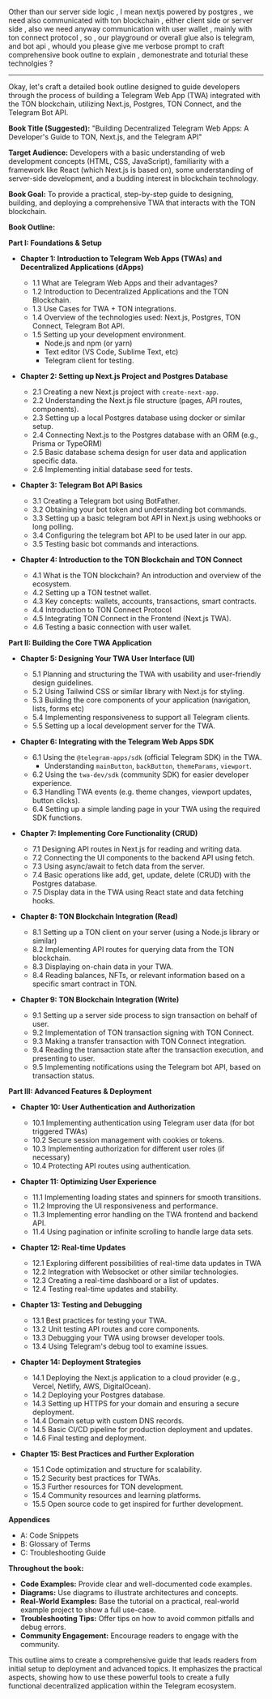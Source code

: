 Other than our server side logic , I mean nextjs powered by postgres , we need also communicated with ton blockchain , either client side or server side , also we need anyway communication with user wallet , mainly with ton connect protocol , so , our playground or overall glue also is telegram, and bot api , whould you please give me verbose prompt to craft comprehensive book outlne to explain , demonestrate and toturial these technolgies ?

***

Okay, let's craft a detailed book outline designed to guide developers through the process of building a Telegram Web App (TWA) integrated with the TON blockchain, utilizing Next.js, Postgres, TON Connect, and the Telegram Bot API.

**Book Title (Suggested):** "Building Decentralized Telegram Web Apps: A Developer's Guide to TON, Next.js, and the Telegram API"

**Target Audience:** Developers with a basic understanding of web development concepts (HTML, CSS, JavaScript), familiarity with a framework like React (which Next.js is based on), some understanding of server-side development, and a budding interest in blockchain technology.

**Book Goal:** To provide a practical, step-by-step guide to designing, building, and deploying a comprehensive TWA that interacts with the TON blockchain.

**Book Outline:**

**Part I: Foundations & Setup**

*   **Chapter 1: Introduction to Telegram Web Apps (TWAs) and Decentralized Applications (dApps)**
    *   1.1 What are Telegram Web Apps and their advantages?
    *   1.2 Introduction to Decentralized Applications and the TON Blockchain.
    *   1.3 Use Cases for TWA + TON integrations.
    *   1.4 Overview of the technologies used: Next.js, Postgres, TON Connect, Telegram Bot API.
    *   1.5 Setting up your development environment.
        *   Node.js and npm (or yarn)
        *   Text editor (VS Code, Sublime Text, etc)
        *   Telegram client for testing.

*   **Chapter 2: Setting up Next.js Project and Postgres Database**
    *   2.1 Creating a new Next.js project with `create-next-app`.
    *   2.2 Understanding the Next.js file structure (pages, API routes, components).
    *   2.3 Setting up a local Postgres database using docker or similar setup.
    *   2.4 Connecting Next.js to the Postgres database with an ORM (e.g., Prisma or TypeORM)
    *   2.5 Basic database schema design for user data and application specific data.
    *   2.6 Implementing initial database seed for tests.

*   **Chapter 3: Telegram Bot API Basics**
    *   3.1 Creating a Telegram bot using BotFather.
    *   3.2 Obtaining your bot token and understanding bot commands.
    *   3.3 Setting up a basic telegram bot API in Next.js using webhooks or long polling.
    *   3.4 Configuring the telegram bot API to be used later in our app.
    *   3.5 Testing basic bot commands and interactions.

*   **Chapter 4: Introduction to the TON Blockchain and TON Connect**
    *   4.1 What is the TON blockchain? An introduction and overview of the ecosystem.
    *   4.2 Setting up a TON testnet wallet.
    *   4.3 Key concepts: wallets, accounts, transactions, smart contracts.
    *   4.4 Introduction to TON Connect Protocol
    *   4.5 Integrating TON Connect in the Frontend (Next.js TWA).
    *   4.6 Testing a basic connection with user wallet.

**Part II: Building the Core TWA Application**

*   **Chapter 5: Designing Your TWA User Interface (UI)**
    *   5.1 Planning and structuring the TWA with usability and user-friendly design guidelines.
    *   5.2 Using Tailwind CSS or similar library with Next.js for styling.
    *   5.3 Building the core components of your application (navigation, lists, forms etc)
    *   5.4 Implementing responsiveness to support all Telegram clients.
    *   5.5 Setting up a local development server for the TWA.

*   **Chapter 6: Integrating with the Telegram Web Apps SDK**
    *   6.1 Using the `@telegram-apps/sdk` (official Telegram SDK) in the TWA.
        *   Understanding `mainButton`, `backButton`, `themeParams`, `viewport`.
    *   6.2 Using the `twa-dev/sdk` (community SDK) for easier developer experience.
    *   6.3 Handling TWA events (e.g. theme changes, viewport updates, button clicks).
    *   6.4 Setting up a simple landing page in your TWA using the required SDK functions.

*   **Chapter 7: Implementing Core Functionality (CRUD)**
    *   7.1 Designing API routes in Next.js for reading and writing data.
    *   7.2 Connecting the UI components to the backend API using fetch.
    *   7.3 Using async/await to fetch data from the server.
    *   7.4 Basic operations like add, get, update, delete (CRUD) with the Postgres database.
    *   7.5 Display data in the TWA using React state and data fetching hooks.

*   **Chapter 8: TON Blockchain Integration (Read)**
    *   8.1 Setting up a TON client on your server (using a Node.js library or similar)
    *   8.2 Implementing API routes for querying data from the TON blockchain.
    *   8.3 Displaying on-chain data in your TWA.
    *   8.4 Reading balances, NFTs, or relevant information based on a specific smart contract in TON.

*   **Chapter 9: TON Blockchain Integration (Write)**
     *   9.1 Setting up a server side process to sign transaction on behalf of user.
     *   9.2 Implementation of TON transaction signing with TON Connect.
     *   9.3 Making a transfer transaction with TON Connect integration.
     *   9.4 Reading the transaction state after the transaction execution, and presenting to user.
     *   9.5 Implementing notifications using the Telegram bot API, based on transaction status.

**Part III: Advanced Features & Deployment**

*   **Chapter 10: User Authentication and Authorization**
    *   10.1 Implementing authentication using Telegram user data (for bot triggered TWAs)
    *   10.2 Secure session management with cookies or tokens.
    *   10.3 Implementing authorization for different user roles (if necessary)
    *   10.4 Protecting API routes using authentication.

*  **Chapter 11: Optimizing User Experience**
    *   11.1 Implementing loading states and spinners for smooth transitions.
    *   11.2 Improving the UI responsiveness and performance.
    *   11.3 Implementing error handling on the TWA frontend and backend API.
    *   11.4 Using pagination or infinite scrolling to handle large data sets.

*   **Chapter 12: Real-time Updates**
     *   12.1 Exploring different possibilities of real-time data updates in TWA
     *   12.2 Integration with Websocket or other similar technologies.
     *   12.3 Creating a real-time dashboard or a list of updates.
     *   12.4 Testing real-time updates and stability.

*   **Chapter 13: Testing and Debugging**
    *   13.1 Best practices for testing your TWA.
    *   13.2 Unit testing API routes and core components.
    *   13.3 Debugging your TWA using browser developer tools.
    *   13.4 Using Telegram's debug tool to examine issues.

*  **Chapter 14: Deployment Strategies**
    *   14.1 Deploying the Next.js application to a cloud provider (e.g., Vercel, Netlify, AWS, DigitalOcean).
    *   14.2 Deploying your Postgres database.
    *   14.3 Setting up HTTPS for your domain and ensuring a secure deployment.
    *   14.4 Domain setup with custom DNS records.
    *   14.5 Basic CI/CD pipeline for production deployment and updates.
    *   14.6 Final testing and deployment.

*   **Chapter 15: Best Practices and Further Exploration**
    *   15.1 Code optimization and structure for scalability.
    *   15.2 Security best practices for TWAs.
    *   15.3 Further resources for TON development.
    *   15.4 Community resources and learning platforms.
    *   15.5 Open source code to get inspired for further development.

**Appendices**

*   A: Code Snippets
*   B: Glossary of Terms
*   C: Troubleshooting Guide

**Throughout the book:**

*   **Code Examples:** Provide clear and well-documented code examples.
*   **Diagrams:** Use diagrams to illustrate architectures and concepts.
*   **Real-World Examples:** Base the tutorial on a practical, real-world example project to show a full use-case.
*   **Troubleshooting Tips:** Offer tips on how to avoid common pitfalls and debug errors.
*   **Community Engagement:** Encourage readers to engage with the community.

This outline aims to create a comprehensive guide that leads readers from initial setup to deployment and advanced topics. It emphasizes the practical aspects, showing how to use these powerful tools to create a fully functional decentralized application within the Telegram ecosystem.
